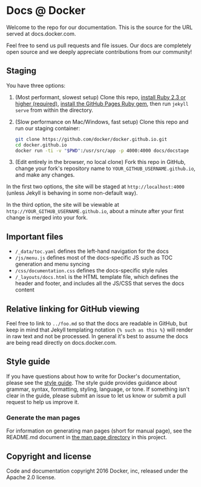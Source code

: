 # Docs @ Docker

Welcome to the repo for our documentation. This is the source for the URL
served at docs.docker.com.

Feel free to send us pull requests and file issues. Our docs are completely
open source and we deeply appreciate contributions from our community!

## Staging

You have three options:

1.  (Most performant, slowest setup) Clone this repo, [install Ruby 2.3 or higher (required)](https://www.ruby-lang.org/en/documentation/installation/), [install the GitHub Pages Ruby gem](https://help.github.com/articles/setting-up-your-github-pages-site-locally-with-jekyll/), then run `jekyll serve` from within the directory.
2.  (Slow performance on Mac/Windows, fast setup) Clone this repo and run our
    staging container:

    ```bash
    git clone https://github.com/docker/docker.github.io.git
    cd docker.github.io
    docker run -ti -v "$PWD":/usr/src/app -p 4000:4000 docs/docstage
    ```
3.  (Edit entirely in the browser, no local clone) Fork this repo in GitHub, change your fork's repository name to `YOUR_GITHUB_USERNAME.github.io`, and make any changes.

In the first two options, the site will be staged at `http://localhost:4000` (unless Jekyll is behaving in some non-default way).

In the third option, the site will be viewable at `http://YOUR_GITHUB_USERNAME.github.io`, about a minute after your first change is merged into your fork.

## Important files

- `/_data/toc.yaml` defines the left-hand navigation for the docs
- `/js/menu.js` defines most of the docs-specific JS such as TOC generation and menu syncing
- `/css/documentation.css` defines the docs-specific style rules
- `/_layouts/docs.html` is the HTML template file, which defines the header and footer, and includes all the JS/CSS that serves the docs content

## Relative linking for GitHub viewing

Feel free to link to `../foo.md` so that the docs are readable in GitHub, but keep in mind that Jekyll templating notation
`{% such as this %}` will render in raw text and not be processed. In general it's best to assume the docs are being read
directly on docs.docker.com.

## Style guide

If you have questions about how to write for Docker's documentation, please see
the [style guide](https://docs.docker.com/opensource/doc-style/). The style guide provides
guidance about grammar, syntax, formatting, styling, language, or tone. If
something isn't clear in the guide, please submit an issue to let us know or
submit a pull request to help us improve it.

### Generate the man pages

For information on generating man pages (short for manual page), see the README.md
document in [the man page directory](https://github.com/docker/docker/tree/master/man)
in this project.

## Copyright and license

Code and documentation copyright 2016 Docker, inc, released under the Apache 2.0 license.
